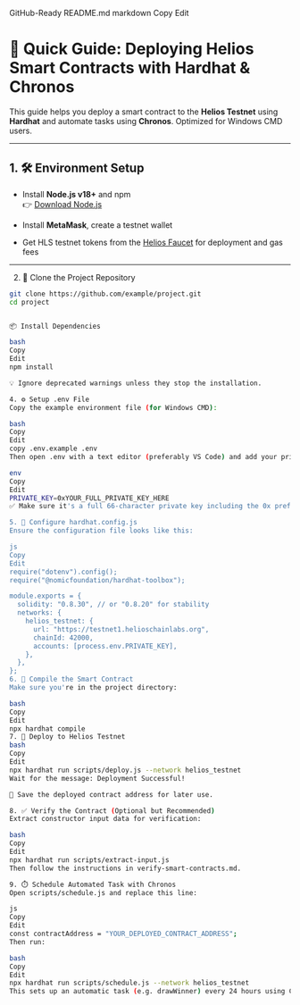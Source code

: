  GitHub-Ready README.md
markdown
Copy
Edit
# 🚀 Quick Guide: Deploying Helios Smart Contracts with Hardhat & Chronos

This guide helps you deploy a smart contract to the **Helios Testnet** using **Hardhat** and automate tasks using **Chronos**. Optimized for Windows CMD users.

---

## 1. 🛠️ Environment Setup

- Install **Node.js v18+** and npm  
  👉 [Download Node.js](https://nodejs.org/)

- Install **MetaMask**, create a testnet wallet

- Get HLS testnet tokens from the [Helios Faucet](https://faucet.helioschainlabs.org) for deployment and gas fees

---

2. 📁 Clone the Project Repository

```bash
git clone https://github.com/example/project.git
cd project


📦 Install Dependencies

bash
Copy
Edit
npm install

💡 Ignore deprecated warnings unless they stop the installation.

4. ⚙️ Setup .env File
Copy the example environment file (for Windows CMD):

bash
Copy
Edit
copy .env.example .env
Then open .env with a text editor (preferably VS Code) and add your private key:

env
Copy
Edit
PRIVATE_KEY=0xYOUR_FULL_PRIVATE_KEY_HERE
✅ Make sure it's a full 66-character private key including the 0x prefix, without quotes or extra spaces.

5. 🧾 Configure hardhat.config.js
Ensure the configuration file looks like this:

js
Copy
Edit
require("dotenv").config();
require("@nomicfoundation/hardhat-toolbox");

module.exports = {
  solidity: "0.8.30", // or "0.8.20" for stability
  networks: {
    helios_testnet: {
      url: "https://testnet1.helioschainlabs.org",
      chainId: 42000,
      accounts: [process.env.PRIVATE_KEY],
    },
  },
};
6. 🔨 Compile the Smart Contract
Make sure you're in the project directory:

bash
Copy
Edit
npx hardhat compile
7. 🚀 Deploy to Helios Testnet
bash
Copy
Edit
npx hardhat run scripts/deploy.js --network helios_testnet
Wait for the message: Deployment Successful!

💾 Save the deployed contract address for later use.

8. ✅ Verify the Contract (Optional but Recommended)
Extract constructor input data for verification:

bash
Copy
Edit
npx hardhat run scripts/extract-input.js
Then follow the instructions in verify-smart-contracts.md.

9. ⏱️ Schedule Automated Task with Chronos
Open scripts/schedule.js and replace this line:

js
Copy
Edit
const contractAddress = "YOUR_DEPLOYED_CONTRACT_ADDRESS";
Then run:

bash
Copy
Edit
npx hardhat run scripts/schedule.js --network helios_testnet
This sets up an automatic task (e.g. drawWinner) every 24 hours using Chronos.

